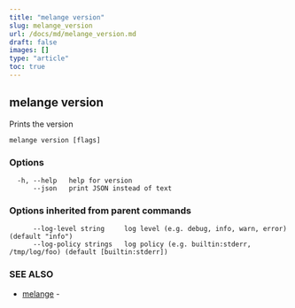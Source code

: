 ```yaml
---
title: "melange version"
slug: melange_version
url: /docs/md/melange_version.md
draft: false
images: []
type: "article"
toc: true
---
```

## melange version

Prints the version

```
melange version [flags]
```

### Options

```
  -h, --help   help for version
      --json   print JSON instead of text
```

### Options inherited from parent commands

```
      --log-level string     log level (e.g. debug, info, warn, error) (default "info")
      --log-policy strings   log policy (e.g. builtin:stderr, /tmp/log/foo) (default [builtin:stderr])
```

### SEE ALSO

* [melange](/docs/md/melange.md)	 - 

